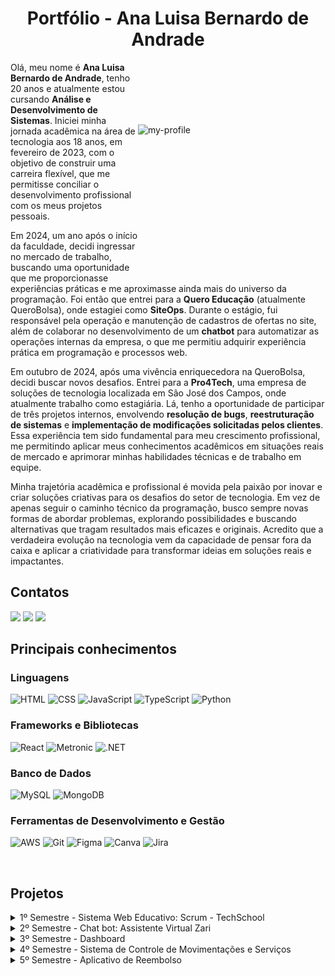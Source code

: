 <h1 align="center">Portfólio - Ana Luisa Bernardo de Andrade</h1>

<img align="right" src="https://github.com/user-attachments/assets/fdd254f9-5648-4936-8f5d-6077a683097d" alt="my-profile" width="300" height="250" style="margin-top: 100px;"/>

Olá, meu nome é **Ana Luisa Bernardo de Andrade**, tenho 20 anos e atualmente estou cursando **Análise e Desenvolvimento de Sistemas**. Iniciei minha jornada acadêmica na área de tecnologia aos 18 anos, em fevereiro de 2023, com o objetivo de construir uma carreira flexível, que me permitisse conciliar o desenvolvimento profissional com os meus projetos pessoais.

Em 2024, um ano após o início da faculdade, decidi ingressar no mercado de trabalho, buscando uma oportunidade que me proporcionasse experiências práticas e me aproximasse ainda mais do universo da programação. Foi então que entrei para a **Quero Educação** (atualmente QueroBolsa), onde estagiei como **SiteOps**. Durante o estágio, fui responsável pela operação e manutenção de cadastros de ofertas no site, além de colaborar no desenvolvimento de um **chatbot** para automatizar as operações internas da empresa, o que me permitiu adquirir experiência prática em programação e processos web.

Em outubro de 2024, após uma vivência enriquecedora na QueroBolsa, decidi buscar novos desafios. Entrei para a **Pro4Tech**, uma empresa de soluções de tecnologia localizada em São José dos Campos, onde atualmente trabalho como estagiária. Lá, tenho a oportunidade de participar de três projetos internos, envolvendo **resolução de bugs**, **reestruturação de sistemas** e **implementação de modificações solicitadas pelos clientes**. Essa experiência tem sido fundamental para meu crescimento profissional, me permitindo aplicar meus conhecimentos acadêmicos em situações reais de mercado e aprimorar minhas habilidades técnicas e de trabalho em equipe.

Minha trajetória acadêmica e profissional é movida pela paixão por inovar e criar soluções criativas para os desafios do setor de tecnologia. Em vez de apenas seguir o caminho técnico da programação, busco sempre novas formas de abordar problemas, explorando possibilidades e buscando alternativas que tragam resultados mais eficazes e originais. Acredito que a verdadeira evolução na tecnologia vem da capacidade de pensar fora da caixa e aplicar a criatividade para transformar ideias em soluções reais e impactantes.



## Contatos
<div>
    <a href="mailto:analuisaandrade@gmail.com"><img src="https://img.shields.io/badge/Gmail-D14836?style=for-the-badge&logo=gmail&logoColor=white" target="_blank"></a>
    <a href="https://br.linkedin.com/in/ana-luisa-andrade-4a695526b" target="_blank"><img src="https://img.shields.io/badge/-LinkedIn-%230077B5?style=for-the-badge&logo=linkedin&logoColor=white" target="_blank"></a> 
  <a href = "https://github.com/LuisaAndrade28" target="_blank"><img src="https://img.shields.io/badge/github-%23121011.svg?style=for-the-badge&logo=github&logoColor=white" target="_blank"></a>
</div>

## Principais conhecimentos

### **Linguagens**

![HTML](https://img.shields.io/badge/HTML5-E34F26?style=for-the-badge&logo=html5&logoColor=white)
![CSS](https://img.shields.io/badge/CSS3-1572B6?style=for-the-badge&logo=css3&logoColor=white)
![JavaScript](https://img.shields.io/badge/JavaScript-323330?style=for-the-badge&logo=javascript&logoColor=F7DF1E)
![TypeScript](https://img.shields.io/badge/TypeScript-007ACC?style=for-the-badge&logo=typescript&logoColor=white)
![Python](https://img.shields.io/badge/Python-FFD43B?style=for-the-badge&logo=python&logoColor=blue)

### **Frameworks e Bibliotecas**

![React](https://img.shields.io/badge/React-20232A?style=for-the-badge&logo=react&logoColor=61DAFB)
![Metronic](https://img.shields.io/badge/Metronic-00A9E0?style=for-the-badge&logo=metronic&logoColor=white)
![.NET](https://img.shields.io/badge/.NET-512BD4?style=for-the-badge&logo=.net&logoColor=white)

### **Banco de Dados**

![MySQL](https://img.shields.io/badge/MySQL-005C84?style=for-the-badge&logo=mysql&logoColor=white)
![MongoDB](https://img.shields.io/badge/MongoDB-47A248?style=for-the-badge&logo=mongodb&logoColor=white)

### **Ferramentas de Desenvolvimento e Gestão**

![AWS](https://img.shields.io/badge/AWS-232F3E?style=for-the-badge&logo=amazon-aws&logoColor=white)
![Git](https://img.shields.io/badge/Git-F05032?style=for-the-badge&logo=git&logoColor=white)
![Figma](https://img.shields.io/badge/Figma-F24E1E?style=for-the-badge&logo=figma&logoColor=white)
![Canva](https://img.shields.io/badge/Canva-%2300C4CC.svg?&style=for-the-badge&logo=Canva&logoColor=white)
![Jira](https://img.shields.io/badge/Jira-0052CC?style=for-the-badge&logo=jira&logoColor=white)

<br />





## Projetos


<details>
<summary>1º Semestre - Sistema Web Educativo: Scrum - TechSchool</summary>
</br>

### **Desafio do Projeto**

**Data:** *Fevereiro/2023 - Junho/2023*  
**Professor Responsável:** *Antônio Egydio São Tiago Graça* (FATEC São José dos Campos - SP)
[Para visualizar o projeto, clique aqui.](https://github.com/juliagonzalezmoreira/Projeto-de-API-1-Semestre/tree/main)

Durante o 1º semestre do curso, o projeto teve como objetivo o desenvolvimento de uma plataforma web educativa, projetada para ensinar os conceitos fundamentais da metodologia ágil Scrum. Proposto pelo professor Antônio Egydio, que atuou como cliente final, o desafio visava atender empresas interessadas em adotar o Scrum, oferecendo uma plataforma para ensinar desde os iniciantes até reforçar o conhecimento de profissionais mais experientes.

### **Problema**
A empresa de Egydio São Tiago Graça tem enfrentado dificuldades na implementação da metodologia Scrum com seus colaboradores. Embora muitos conheçam o básico, há uma série de dúvidas persistentes sobre os conceitos fundamentais, enquanto outros sequer têm conhecimento da metodologia. A falta de tempo tem sido um obstáculo, pois muitos funcionários não conseguem dedicar-se à leitura de livros ou ao estudo da metodologia. Além disso, alguns consideram a leitura pouco proveitosa e não demonstram interesse em aprofundar seus conhecimentos sobre o tema.
### **Solução Criada**

A plataforma criada tem como objetivo facilitar o aprendizado do Scrum, oferecendo um curso interativo e completo. Com uma interface intuitiva, os usuários podiam escolher seu próprio caminho de aprendizado ou seguir uma trilha sugerida, dependendo do seu nível de conhecimento. A solução incluiu funcionalidades como testes de avaliação e interação dinâmica, permitindo que os usuários acompanhassem seu progresso enquanto exploravam os conceitos da metodologia ágil.


### **Tecnologias Utilizadas:**

#### **Frontend:**
Criação de interfaces ricas e responsivas, com foco na experiência do usuário.

- <img align="center" alt="HTML" height="30" width="30" src="https://raw.githubusercontent.com/devicons/devicon/master/icons/html5/html5-original.svg"> **HTML5**  
  Estrutura fundamental da plataforma, garantindo a acessibilidade e organização do conteúdo.

- <img align="center" alt="CSS" height="30" width="30" src="https://raw.githubusercontent.com/devicons/devicon/master/icons/css3/css3-original.svg"> **CSS3**  
  Responsável pelo design responsivo e pela estilização das páginas, garantindo que a plataforma se adaptasse a diferentes dispositivos de maneira fluida.

- <img align="center" alt="Bootstrap" height="30" width="30" src="https://cdn.jsdelivr.net/gh/devicons/devicon@latest/icons/bootstrap/bootstrap-original.svg"> **Bootstrap**  
  Framework poderoso para agilizar o processo de criação de layouts modernos e eficientes. Ajudou a implementar componentes como botões, formulários e barras de navegação.

- <img align="center" alt="JavaScript" height="30" width="30" src="https://raw.githubusercontent.com/devicons/devicon/master/icons/javascript/javascript-plain.svg"> **JavaScript**  
  Dava vida à plataforma com funcionalidades interativas. A implementação do modo escuro e a dinâmica de avaliações foram possíveis graças ao uso do JavaScript.

#### **Backend & Controle de Versão:**

- <img align="center" alt="Flask" height="30" width="30" src="https://cdn.jsdelivr.net/gh/devicons/devicon@latest/icons/flask/flask-original.svg"> **Flask**  
  Um microframework ágil para Python, usado para criar a comunicação entre o front-end e o back-end, gerenciando as interações do usuário, como os testes de avaliação.

- <img align="center" alt="Git" height="30" width="30" src="https://cdn.jsdelivr.net/gh/devicons/devicon@latest/icons/git/git-original.svg"> & <img align="center" alt="GitHub" height="30" width="30" src="https://cdn.jsdelivr.net/gh/devicons/devicon@latest/icons/github/github-original.svg"> **Git e GitHub**  
  O controle de versão foi feito integralmente com o Git, e o GitHub foi a plataforma de hospedagem para gerenciar e compartilhar o código. O uso de branches, commits e pull requests garantiu uma colaboração eficiente e sem conflitos entre a equipe de desenvolvimento.

#### **Design & Protótipos:**
A criação visual foi essencial para tornar a experiência de aprendizado mais agradável e intuitiva.

- <img align="center" alt="Figma" height="30" width="30" src="https://cdn.jsdelivr.net/gh/devicons/devicon@latest/icons/figma/figma-original.svg"> **Figma**  
  Utilizado para a criação do protótipo da plataforma, o Figma foi essencial para validar os conceitos visuais e garantir que a interface fosse intuitiva e atendesse às expectativas do cliente.

### **Minhas Contribuições**

Como parte da equipe de frontend, minha atuação se concentrou principalmente no design e na implementação da **tela inicial (home)**. O desafio era criar uma interface limpa e eficiente, que ajudasse o usuário a navegar pelo conteúdo do curso de forma intuitiva.

- Desenvolvi a estrutura dos **cards interativos**, que apresentam os módulos de conteúdo, e implementei as **funções de navegação** que permitiam ao usuário avançar pelo conteúdo de maneira livre ou seguir a trilha predefinida.
- Participei também da **revisão de conteúdo**, criando e ajustando a redação de textos informativos sobre o Scrum, garantindo clareza e precisão para o público-alvo.
- Para garantir a **acessibilidade e usabilidade**, utilizei **CSS** e **JavaScript** para ajustar o design da plataforma, incluindo a implementação do modo escuro, uma funcionalidade que trouxe uma experiência personalizada para os usuários.

### **Hard Skills**

1. **Desenvolvimento Front-end:**
   - Criação de páginas com **HTML5**, garantindo uma estrutura semântica e acessível.
   - Implementação de **CSS3** para o design de layouts responsivos, adaptáveis a diferentes dispositivos e tamanhos de tela.
   - Utilização de **JavaScript** para criar funcionalidades interativas, como a alternância entre temas claro e escuro e a construção de um sistema dinâmico de avaliações.

2. **Desenvolvimento Back-end:**
   - Utilização de **Flask**, um framework ágil, para criar rotas e integrar o front-end e back-end de maneira eficiente.

3. **Controle de Versão e Colaboração:**
   - **Git** e **GitHub** foram fundamentais para o controle de versão e gestão do código-fonte do projeto. Realizei commits, criei branches e participei de pull requests para colaborar de forma eficaz com a equipe.


### **Soft Skills**

1. **Trabalho em Equipe:** A colaboração contínua com os membros da equipe foi essencial para integrar as diversas partes do projeto e resolver problemas técnicos, principalmente no trabalho conjunto entre front-end e back-end.

2. **Comunicação Eficaz:** Mantive uma comunicação clara com a equipe e com o professor, garantindo que as expectativas estivessem alinhadas e que os prazos e entregas fossem cumpridos.

3. **Gestão de Tempo:** Organizei minhas atividades de forma estratégica para garantir que o desenvolvimento de cada funcionalidade fosse concluído dentro do prazo, sem comprometer a qualidade do projeto.


### **Vídeo do Projeto**


https://github.com/user-attachments/assets/6f172dbf-3ba6-46db-80cb-cb001684c55a

</details>


<details>
<summary>2º Semestre - Chat bot: Assistente Virtual Zari </summary>
</br>

### **Desafio do Projeto**

**Data:** *Agosto/2023 - Novembro/2023*  
**Professor Responsável:** *Giuliano Araujo Bertoti* (FATEC São José dos Campos - SP)
[Para visualizar o projeto, clique aqui.](https://github.com/Equipe-Meta-Code/Zari-documentation)

Durante o 2º semestre do curso, o projeto teve como objetivo o desenvolvimento de uma assistente virtual de leitura de documentos, projetada para otimizar a busca por informações em textos extensos. Proposto pelo professor Giuliano Araujo Bertoti, que atuou como cliente interno, o desafio consistia em criar uma solução capaz de auxiliar usuários na leitura e compreensão de grandes volumes de documentos, respondendo perguntas específicas de forma rápida e eficiente.

### **Problema**
Muitos usuários enfrentavam dificuldades ao precisar consultar documentos extensos para encontrar informações pontuais. O processo de leitura e busca manual tornava-se demorado, levando muitos a desistirem da tarefa ou gastarem um tempo excessivo para localizar as informações desejadas. Essa ineficiência impactava diretamente a produtividade e dificultava o desenvolvimento de atividades que dependiam dessas informações.

### **Solução Criada**

A solução proposta foi o desenvolvimento da assistente virtual de leitura de documentos, chamada Zari. A Zari é capaz de receber documentos enviados pelos usuários, analisar seu conteúdo e responder perguntas relacionadas de forma precisa e rápida. Com isso, a ferramenta reduz significativamente o tempo gasto na leitura e procura por dados, oferecendo uma experiência mais eficiente e produtiva para quem precisa lidar com grandes volumes de informação.



### **Tecnologias Utilizadas:**

#### **Frontend:**
Criação de interfaces ricas e responsivas, com foco na experiência do usuário.

- <img align="center" alt="Java" height="30" width="30" src="https://cdn.jsdelivr.net/gh/devicons/devicon@latest/icons/java/java-original.svg"> **Java**  
  A interface do chatbot foi desenvolvida inteiramente em Java, proporcionando uma aplicação robusta e com bom desempenho. A escolha da linguagem permitiu a construção de uma interface gráfica interativa, facilitando a comunicação com o usuário e a exibição das respostas.

#### **Backend & Controle de Versão:**

- <img align="center" alt="Java" height="30" width="30" src="https://cdn.jsdelivr.net/gh/devicons/devicon@latest/icons/java/java-original.svg"> **Java**  
  Utilizado também no backend para processar documentos extensos e gerar respostas precisas com base nas perguntas dos usuários. A aplicação foi estruturada para garantir performance e modularidade.

- <img align="center" alt="Eclipse" height="30" width="30" src="https://cdn.jsdelivr.net/gh/devicons/devicon@latest/icons/eclipse/eclipse-original.svg"> **Eclipse**  
  Ambiente de desenvolvimento utilizado para programar e testar a aplicação, com suporte completo ao ecossistema Java e ferramentas de depuração eficientes.

- **Gradle**  
  Ferramenta de automação usada para gerenciar as dependências e compilar o projeto de forma rápida e organizada.

- **MySQL**  
  Banco de dados responsável por armazenar os documentos processados e as interações realizadas com o chatbot, garantindo persistência e integridade dos dados.

- <img align="center" alt="Git" height="30" width="30" src="https://cdn.jsdelivr.net/gh/devicons/devicon@latest/icons/git/git-original.svg"> & <img align="center" alt="GitHub" height="30" width="30" src="https://cdn.jsdelivr.net/gh/devicons/devicon@latest/icons/github/github-original.svg"> **Git e GitHub**  
  O controle de versão foi feito com o Git, enquanto o GitHub foi utilizado para hospedagem e colaboração. O uso de branches e pull requests garantiu uma organização eficaz do código.

#### **Design & Protótipos:**
A criação visual foi essencial para tornar a experiência de interação com o chatbot clara e intuitiva.

- <img align="center" alt="Figma" height="30" width="30" src="https://cdn.jsdelivr.net/gh/devicons/devicon@latest/icons/figma/figma-original.svg"> **Figma**  
  Utilizado para a criação dos protótipos da interface, possibilitando validar antecipadamente a usabilidade e a organização visual

### **Minhas Contribuições**

Minha atuação no projeto se concentrou em garantir a clareza e funcionalidade do chatbot, desde a documentação inicial até a otimização das respostas geradas pela aplicação.

- Colaborei na elaboração da **documentação do Mínimo Produto Viável (MPV)**, descrevendo as funcionalidades essenciais do sistema, os fluxos de interação e os critérios para validação das entregas.
- Fui responsável pela **implementação da interface gráfica** utilizando **Java**, projetando um layout claro e organizado que facilitasse a inserção dos documentos e a exibição das respostas geradas pelo chatbot.
- Atuei na **otimização das respostas do chatbot**, ajustando a forma como o conteúdo era processado para garantir maior clareza, precisão e relevância nas respostas fornecidas aos usuários.
- Trabalhei na **implementação da leitura de diferentes tipos de arquivos**, incluindo **PDF e documentos do Word**, ampliando a versatilidade da aplicação e sua capacidade de compreender e responder a conteúdos provenientes de múltiplos formatos.

### **Hard Skills**

- Java  
  **Nível de proficiência:** uso com autonomia

- Eclipse  
  **Nível de proficiência:** Uso com autonomia

- Gradle  
  **Nível de proficiência:** Uso com ajuda

- MySQL  
  **Nível de proficiência:** Uso com autonomia

- Git  
  **Nível de proficiência:** Uso com autonomia

- GitHub  
  **Nível de proficiência:** Uso com autonomia

- Figma  
  **Nível de proficiência:** Consigo ensinar
### **Soft Skills**

1. **Flexibilidade e Resiliência:** Enfrentei desafios ao lidar com Java em uma tarefa de múltiplas leituras de arquivos distintos. Apesar do atraso na entrega, comuniquei o PO prontamente e mantive o comprometimento com o projeto. Utilizei meu tempo ocioso para me aprofundar nas pesquisas e encontrar uma solução eficaz por meio de bibliotecas especializadas, demonstrando capacidade de adaptação e superação diante de dificuldades técnicas.

2. **Proatividade:** Percebi que as respostas fornecidas pela inteligência artificial estavam aquém das expectativas do projeto. Propus, assumi e executei uma atividade focada na melhoria desse aspecto, com o objetivo de elevar a qualidade da experiência do usuário ao interagir com a aplicação.

</details>

<details>
<summary>3º Semestre - Dashboard</summary>
</br>

### **Desafio do Projeto**

**Data:** *Agosto/2023 - Novembro/2023*  
**Clente Externo:** *Pro4Tech*
[Para visualizar o projeto, clique aqui.](https://github.com/Equipe-Meta-Code/Dashboard-Pro4Tech)

Durante o 3º semestre do curso, o projeto teve como objetivo o desenvolvimento de um dashboard interativo para análise de dados de vendas e clientes. Proposto pela empresa Pro4Tech, que atuou como cliente externo, o desafio consistia em criar uma ferramenta capaz de transformar grandes volumes de dados estruturados em informações visuais claras e acessíveis. A Pro4Tech é uma empresa especializada em transformação digital, comprometida em capacitar negócios para o sucesso na era digital, unindo tecnologias emergentes como inteligência artificial, análise de dados, IoT e computação em nuvem a estratégias personalizadas.

### **Problema**
Apesar de a Pro4Tech possuir dados bem organizados em planilhas do Excel, o volume massivo de informações dificultava a análise eficaz de vendas, movimentações comerciais e progressos da empresa. A leitura manual das planilhas exigia tempo e atenção, tornando o processo de tomada de decisões mais lento e menos prático, especialmente em cenários onde uma visualização rápida e clara dos dados era essencial.

### **Solução Criada**

A solução desenvolvida foi um dashboard com interface intuitiva, moderna e de fácil utilização. A ferramenta permite o envio de planilhas, realiza a leitura automática dos dados e os apresenta por meio de gráficos interativos, tabelas e listagens filtráveis. Os filtros personalizados possibilitam ao usuário refinar sua análise com base em critérios específicos, facilitando o acompanhamento das vendas, o monitoramento das movimentações comerciais e a geração de insights importantes para a tomada de decisões estratégicas



### **Tecnologias Utilizadas:**

#### **Frontend:**
Criação de interfaces ricas e responsivas, com foco na experiência do usuário.

- <img align="center" alt="React" height="30" width="30" src="https://cdn.jsdelivr.net/gh/devicons/devicon@latest/icons/react/react-original.svg"> **React**  
  Utilizado para desenvolver uma interface dinâmica e reativa, oferecendo uma navegação fluida e uma experiência de usuário moderna. Sua integração com outras bibliotecas e frameworks permitiu a construção de componentes reutilizáveis e eficientes.

- <img align="center" alt="TypeScript" height="30" width="30" src="https://cdn.jsdelivr.net/gh/devicons/devicon@latest/icons/typescript/typescript-original.svg"> **TypeScript**  
  Usado para adicionar tipagem estática ao JavaScript, aumentando a segurança do código e facilitando a manutenção e escalabilidade da aplicação.

- <img align="center" alt="JavaScript" height="30" width="30" src="https://cdn.jsdelivr.net/gh/devicons/devicon@latest/icons/javascript/javascript-original.svg"> **JavaScript**  
  Linguagem base do frontend, utilizada para manipulação da DOM, requisições assíncronas e funcionalidades interativas da interface.

#### **Backend & Controle de Versão:**

- <img align="center" alt="Node.js" height="30" width="30" src="https://cdn.jsdelivr.net/gh/devicons/devicon@latest/icons/nodejs/nodejs-original.svg"> **Node.js**  
  Responsável pela lógica do lado do servidor, processamento de dados e integração com banco de dados. Sua arquitetura não bloqueante contribui para uma performance otimizada.

- **MySQL**  
  Banco de dados utilizado para armazenar informações essenciais da aplicação, como dados de usuários, conteúdos processados e registros de interações, garantindo persistência e integridade.

- <img align="center" alt="Git" height="30" width="30" src="https://cdn.jsdelivr.net/gh/devicons/devicon@latest/icons/git/git-original.svg"> & <img align="center" alt="GitHub" height="30" width="30" src="https://cdn.jsdelivr.net/gh/devicons/devicon@latest/icons/github/github-original.svg"> **Git e GitHub**  
  O controle de versão foi realizado com o Git, enquanto o GitHub foi utilizado como repositório remoto para hospedagem e colaboração eficiente entre os desenvolvedores.

#### **Design & Gestão:**
A parte visual e o gerenciamento foram fundamentais para garantir uma boa usabilidade e organização do projeto.

- <img align="center" alt="Figma" height="30" width="30" src="https://cdn.jsdelivr.net/gh/devicons/devicon@latest/icons/figma/figma-original.svg"> **Figma**  
  Ferramenta usada para criação dos protótipos visuais, permitindo testes de usabilidade e validação da interface antes da implementação.

- <img align="center" alt="Trello" height="30" width="30" src="https://cdn.jsdelivr.net/gh/devicons/devicon@latest/icons/trello/trello-plain.svg"> **Trello**  
  Utilizado para o gerenciamento de tarefas, organização das sprints e acompanhamento do progresso do projeto de forma visual e colaborativa.

- <img align="center" alt="Microsoft" height="30" width="30" src="https://cdn.jsdelivr.net/gh/devicons/devicon@latest/icons/windows8/windows8-original.svg"> **Microsoft**  
  Ferramentas como o Microsoft Teams e o pacote Office foram usadas para comunicação, documentação e suporte à colaboração remota entre os integrantes do time.

- <img align="center" alt="Slack" height="30" width="30" src="https://cdn.jsdelivr.net/gh/devicons/devicon@latest/icons/slack/slack-original.svg"> **Slack**  
  Plataforma de comunicação utilizada pela equipe para troca rápida de informações, integração com o Trello e acompanhamento em tempo real das atualizações.

### **Minhas Contribuições**

Minha atuação no projeto teve foco na organização, entrega de valor contínua e desenvolvimento de funcionalidades essenciais, alinhadas diretamente com as necessidades do cliente.

- Atuei como **Product Owner**, sendo o principal ponto de contato entre o time de desenvolvimento e o cliente, garantindo que as entregas estivessem alinhadas com os objetivos do negócio.
- Fui responsável pela **documentação completa do projeto**, detalhando os requisitos, funcionalidades, fluxos e critérios de aceite, além de registrar as decisões tomadas ao longo do desenvolvimento.
- Estruturei e gerenciei as **sprints e o backlog do produto**, priorizando as tarefas com base nas demandas do cliente e nas metas do time, utilizando práticas ágeis para manter a organização e eficiência do time.
- Contribuí na **prototipação da interface do sistema**, garantindo uma experiência intuitiva e funcional para os usuários finais.
- Desenvolvi a funcionalidade de **cálculo de bonificação para o colaborador**, com base em um banco de porcentagens configuráveis, automatizando o processo e reduzindo erros manuais.
- Corrigi falhas relacionadas à **inserção de dados no banco de dados**, assegurando a integridade e consistência das informações armazenadas.
- Implementei o **cálculo automático de ganhos** com base nas porcentagens configuradas, otimizando a performance do sistema e facilitando a análise de resultados.
- Desenvolvi a **tipagem automática de vendas**, categorizando os dados de forma dinâmica para facilitar o tratamento e a análise posterior.
- Organizei e mantive a **estrutura do repositório no GitHub**, garantindo versionamento claro, controle de branches e boa comunicação entre os membros da equipe.
  
### **Hard Skills**

- React  
  **Nível de proficiência:** Uso com autonomia

- TypeScript  
  **Nível de proficiência:** Uso com autonomia

- JavaScript  
  **Nível de proficiência:** Uso com autonomia

- Node.js  
  **Nível de proficiência:** Uso com autonomia

- MySQL  
  **Nível de proficiência:** Uso com autonomia

- Git  
  **Nível de proficiência:** Uso com autonomia

- GitHub  
  **Nível de proficiência:** Uso com autonomia

- Figma  
  **Nível de proficiência:** Consigo ensinar

- Trello  
  **Nível de proficiência:** Uso com autonomia

- Microsoft Teams / Office  
  **Nível de proficiência:** Uso com autonomia

- Slack  
  **Nível de proficiência:** Uso com autonomia

### **Soft Skills**

1. **Comunicação:** Atuei de forma ativa durante a reunião de sprint planning da primeira sprint, ouvindo atentamente as dúvidas e ideias dos colegas, além de considerar cuidadosamente as necessidades e requisitos do cliente, afim de elaborar um documento com as dúvidas mais importantes entre o time de desenvolvimento e saná-las diretamente com o cliente durante a semana. Mantive esse comprometimento comunicativo ao longo de todo o projeto — nas reuniões de retrospectiva, utilizei o espaço para promover alinhamento.

2. **Criatividade:** Propus uma abordagem diferenciada na organização do backlog e no planejamento das entregas: priorizamos a conclusão das funcionalidades básicas do backend já nas primeiras sprints. Essa decisão estratégica visou antecipar os principais desafios técnicos, abrindo espaço, posteriormente, para ajustes e melhorias com mais tranquilidade.

3. **Assertividade:** Durante a sprint planning da primeira sprint, expus de maneira clara e objetiva a proposta de estruturação do backlog, reforçando as demandas essenciais do cliente. Essa iniciativa contribuiu diretamente para uma organização mais eficiente do fluxo de trabalho, facilitando o desenvolvimento nas fases seguintes e reduzindo a pressão sobre o time nas últimas entregas.

</details>


<details> <summary>4º Semestre - Sistema de Controle de Movimentações e Serviços</summary> </br>
    
### Desafio do Projeto

**Data:** *Agosto/2023 - Novembro/2023*  
**Clente Externo:** *JJM LOG* 

No 4º semestre do curso, o projeto teve como objetivo o desenvolvimento de um sistema de controle e comunicação para a JJM LOG, uma empresa especializada em Armazéns Gerais, Transporte e Logística Integrada, com mais de 25 anos de experiência no mercado. O desafio consistia em criar uma solução que permitisse aos entregadores registrarem dados de suas entregas, incluindo informações sobre os pacotes, quilometragem percorrida e consumo de combustível, além de fornecer um dashboard com gráficos administrativos filtráveis por data. Também deveria ser possível realizar o cadastro de clientes e solicitações de serviço, bem como criar uma área exclusiva para colaboradores, onde seria possível fazer o upload de atestados e outros documentos a serem visualizados pela equipe de RH.
    
### Problema
A JJM LOG enfrentava dificuldades em gerenciar suas movimentações e serviços de forma eficiente. A comunicação entre os entregadores e a administração não era integrada, o que gerava falhas no controle de entregas, consumo de recursos e informações gerenciais. A empresa necessitava de um sistema que otimizasse esses processos, aumentasse a transparência e garantisse uma comunicação mais eficaz entre os envolvidos nas operações logísticas.

### Solução Criada
A solução desenvolvida foi um sistema completo de controle e comunicação integrado. A plataforma permite que os entregadores registrem as entregas realizadas, com informações detalhadas sobre os pacotes e dados logísticos, como quilometragem e consumo de gasolina. Além disso, foi criado um dashboard administrativo que apresenta gráficos e relatórios filtráveis por data, facilitando a análise das operações logísticas e o controle dos recursos utilizados. A ferramenta também possibilita o cadastro de novos clientes e solicitações de serviços, além de oferecer uma área para colaboradores, onde eles podem fazer o upload de documentos como atestados médicos, para visualização pela equipe de RH.
Para visualizar o projeto, clique aqui.

### **Tecnologias Utilizadas:**

#### **Frontend:**
Criação de interfaces ricas e responsivas, com foco na experiência do usuário.

- <img align="center" alt="React" height="30" width="30" src="https://cdn.jsdelivr.net/gh/devicons/devicon@latest/icons/react/react-original.svg"> **React**  
  Utilizado para o desenvolvimento da interface do usuário, proporcionando uma experiência moderna, rápida e modular através da criação de componentes reutilizáveis.

- <img align="center" alt="TypeScript" height="30" width="30" src="https://cdn.jsdelivr.net/gh/devicons/devicon@latest/icons/typescript/typescript-original.svg"> **TypeScript**  
  Adiciona tipagem estática ao JavaScript, oferecendo maior segurança e produtividade no desenvolvimento frontend.

- <img align="center" alt="JavaScript" height="30" width="30" src="https://cdn.jsdelivr.net/gh/devicons/devicon@latest/icons/javascript/javascript-original.svg"> **JavaScript**  
  Linguagem fundamental para a construção da lógica de interação na interface, garantindo dinamismo e interatividade.

#### **Backend & Banco de Dados:**

- <img align="center" alt="Node.js" height="30" width="30" src="https://cdn.jsdelivr.net/gh/devicons/devicon@latest/icons/nodejs/nodejs-original.svg"> **Node.js**  
  Empregado para o desenvolvimento do backend da aplicação, permitindo escalabilidade, velocidade e facilidade de integração com APIs e bancos de dados.

- **MySQL**  
  Banco de dados relacional utilizado para armazenar e gerenciar de forma segura as informações processadas pela aplicação.

- <img align="center" alt="Git" height="30" width="30" src="https://cdn.jsdelivr.net/gh/devicons/devicon@latest/icons/git/git-original.svg"> & <img align="center" alt="GitHub" height="30" width="30" src="https://cdn.jsdelivr.net/gh/devicons/devicon@latest/icons/github/github-original.svg"> **Git e GitHub**  
  Git foi utilizado para controle de versão do código, enquanto o GitHub serviu como plataforma de hospedagem e colaboração, possibilitando organização por branches, revisão por pull requests e rastreamento de alterações.

#### **Design & Gestão:**
Ferramentas essenciais para o planejamento visual da aplicação e organização do fluxo de trabalho da equipe.

- <img align="center" alt="Figma" height="30" width="30" src="https://cdn.jsdelivr.net/gh/devicons/devicon@latest/icons/figma/figma-original.svg"> **Figma**  
  Utilizado para a criação dos protótipos da interface, facilitando a validação visual e a experiência do usuário antes da implementação.

- <img align="center" alt="Trello" height="30" width="30" src="https://cdn.jsdelivr.net/gh/devicons/devicon@latest/icons/trello/trello-plain.svg"> **Trello**  
  Ferramenta usada para organizar as tarefas e acompanhar o progresso do projeto, promovendo uma gestão eficiente e colaborativa.

- <img align="center" alt="Microsoft" height="30" width="30" src="https://cdn.jsdelivr.net/gh/devicons/devicon@latest/icons/windows8/windows8-original.svg"> **Microsoft**  
  Utilizado para suporte à colaboração e produtividade, incluindo ferramentas como Microsoft Teams e Office para comunicação e documentação do projeto.

  ### **Minhas Contribuições**

No projeto, atuei como desenvolvedora na equipe de desenvolvimento, com foco no frontend. Minhas entregas estiveram diretamente ligadas à criação de interfaces funcionais, além de contribuir com o planejamento visual do sistema.

- Fui responsável pela implementação das telas de **cadastro e login**, desenvolvendo componentes reutilizáveis e responsivos. Integrei essas interfaces com as APIs de autenticação, garantindo **fluxos seguros e eficientes de entrada no sistema**.
- Atuei no desenvolvimento da **página de fluxo de entregas**, estruturando as etapas do processo de forma visualmente clara, com uso de elementos interativos que facilitam o acompanhamento por parte do usuário.
- Contribuí ativamente na **prototipação da interface do sistema**, trabalhando em conjunto com o time de design para validar a usabilidade e consistência visual antes da implementação.
- Colaborei com a equipe na **identificação de melhorias visuais e de experiência do usuário**, propondo ajustes nos fluxos e componentes para otimizar a navegação e reduzir atritos durante o uso da aplicação.

### **Hard Skills**

- React  
  **Nível de proficiência:** Uso com autonomia

- TypeScript  
  **Nível de proficiência:** Uso com autonomia

- JavaScript  
  **Nível de proficiência:** Uso com autonomia

- Node.js  
  **Nível de proficiência:** Uso com autonomia

- MySQL  
  **Nível de proficiência:** Uso com autonomia

- Git  
  **Nível de proficiência:** Uso com autonomia

- GitHub  
  **Nível de proficiência:** Uso com autonomia

- Figma  
  **Nível de proficiência:** Consigo ensinar

- Trello  
  **Nível de proficiência:** Uso com autonomia

- Microsoft Teams / Office  
  **Nível de proficiência:** Uso com autonomia

### **Soft Skills**

1. **Resiliência:** Após a apresentação da proposta do projeto, a comunicação com o cliente tornou-se escassa e dificultosa, o que complicou o esclarecimento de dúvidas essenciais para o desenvolvimento da atividade de fluxograma de entregas. Para superar esse desafio, realizei pesquisas extensivas em diversos sites e em empresas do setor de logística, buscando referências e práticas consolidadas em fluxos de entrega de aplicativos conhecidos. Essa iniciativa me permitiu desenvolver um fluxograma alinhado às necessidades do usuário, mesmo com a limitação na comunicação direta.

2. **Trabalho em Equipe:** Colaborei diretamente com um colega no desenvolvimento da tela de fluxo de entregas, unindo esforços para criar soluções criativas e intuitivas. Dessa cooperação, surgiu a ideia de incluir uma área lateral no fluxograma que apresenta dados importantes sobre a entrega, como peso, volume e distância até o destino final, enriquecendo a experiência do usuário e facilitando a compreensão do processo.


</details>

<details>  <summary>5º Semestre - Aplicativo de Reembolso</summary>  </br> 

### Desafio do Projeto

**Data:** *Agosto/2023 - Novembro/2023*  
**Clente Externo:** *GWS Software* 

Durante o 5º semestre do curso, o projeto teve como objetivo o desenvolvimento de um aplicativo de cadastro de despesas para solicitação de reembolso. Proposto pela GSW Software, empresa especializada em desenvolvimento e implantação de soluções inteligentes em Tecnologia da Informação, o desafio surgiu da necessidade de melhorar a gestão de custos operacionais em projetos empresariais. A GSW atua nas áreas de gestão empresarial, gestão tributária, operações em comércio exterior e CRM, oferecendo soluções tecnológicas integradas para seus clientes.

### Problema
A GSW identificou a dificuldade enfrentada por empresas que possuem múltiplos projetos simultâneos, os quais podem demandar viagens e outros custos por parte dos colaboradores. Sem uma ferramenta centralizada para gerenciar esses gastos, anexar comprovantes e solicitar reembolsos, o processo se torna desorganizado, ineficiente e propenso a falhas. Além disso, era necessário que os supervisores tivessem acesso a um ambiente onde pudessem acompanhar as solicitações e controlar os orçamentos disponíveis para cada projeto.

### Solução Criada
A solução desenvolvida foi um aplicativo intuitivo e de fácil utilização, permitindo aos colaboradores registrar suas despesas e anexar os comprovantes de forma prática. A aplicação oferece uma visualização clara dos orçamentos disponíveis para cada projeto, incluindo seus respectivos limites, e possibilita que os supervisores acompanhem os gastos em tempo real. A ferramenta visa otimizar o processo de solicitação e aprovação de reembolsos, tornando-o mais ágil, transparente e confiável para todos os envolvidos.
Para visualizar o projeto, clique aqui.

### **Tecnologias Utilizadas:**

#### **Frontend & Mobile:**
Desenvolvimento de interfaces modernas, adaptáveis e com foco na experiência do usuário em múltiplas plataformas.

- <img align="center" alt="React" height="30" width="30" src="https://cdn.jsdelivr.net/gh/devicons/devicon@latest/icons/react/react-original.svg"> **React**  
  Utilizado na criação de interfaces web dinâmicas e reutilizáveis, oferecendo uma experiência de usuário fluida e interativa.

- <img align="center" alt="React Native" height="30" width="30" src="https://cdn.jsdelivr.net/gh/devicons/devicon@latest/icons/react/react-original.svg"> **React Native**  
  Empregado no desenvolvimento de aplicativos móveis nativos com código compartilhado entre Android e iOS, otimizando o tempo de produção.

- <img align="center" alt="Expo" height="30" width="30" src="https://cdn.jsdelivr.net/gh/devicons/devicon@latest/icons/expo/expo-original.svg"> **Expo**  
  Plataforma usada para acelerar o desenvolvimento e testes de aplicativos em React Native, simplificando o processo de build e deploy.

- <img align="center" alt="Android" height="30" width="30" src="https://cdn.jsdelivr.net/gh/devicons/devicon@latest/icons/android/android-original.svg"> **Android**  
  Plataforma de destino para os aplicativos desenvolvidos, garantindo compatibilidade com a maioria dos dispositivos móveis no mercado.

- <img align="center" alt="Android Studio" height="30" width="30" src="https://cdn.jsdelivr.net/gh/devicons/devicon@latest/icons/androidstudio/androidstudio-original.svg"> **Android Studio**  
  Ambiente de desenvolvimento integrado (IDE) usado para testes, builds e depuração dos aplicativos Android criados com React Native.

- <img align="center" alt="TypeScript" height="30" width="30" src="https://cdn.jsdelivr.net/gh/devicons/devicon@latest/icons/typescript/typescript-original.svg"> **TypeScript**  
  Linguagem utilizada para garantir maior robustez no código, com tipagem estática e suporte avançado para refatoração.

- <img align="center" alt="JavaScript" height="30" width="30" src="https://cdn.jsdelivr.net/gh/devicons/devicon@latest/icons/javascript/javascript-original.svg"> **JavaScript**  
  Base para o desenvolvimento das aplicações, garantindo flexibilidade e compatibilidade com os principais frameworks.

#### **Backend & Banco de Dados:**

- <img align="center" alt="Node.js" height="30" width="30" src="https://cdn.jsdelivr.net/gh/devicons/devicon@latest/icons/nodejs/nodejs-original.svg"> **Node.js**  
  Utilizado no backend para construção de APIs rápidas e escaláveis, com suporte a múltiplas conexões e integrações.

- <img align="center" alt="MongoDB" height="30" width="30" src="https://cdn.jsdelivr.net/gh/devicons/devicon@latest/icons/mongodb/mongodb-original.svg"> **MongoDB**  
  Banco de dados NoSQL utilizado para armazenamento flexível e escalável de dados não estruturados.

- <img align="center" alt="MySQL" height="30" width="30" src="https://cdn.jsdelivr.net/gh/devicons/devicon@latest/icons/mysql/mysql-original.svg"> **MySQL**  
  Banco de dados relacional utilizado para persistência estruturada das informações da aplicação, com foco em integridade e desempenho.

#### **Design, Gestão & Colaboração:**

- <img align="center" alt="Figma" height="30" width="30" src="https://cdn.jsdelivr.net/gh/devicons/devicon@latest/icons/figma/figma-original.svg"> **Figma**  
  Ferramenta usada para prototipação e criação da interface, permitindo validar conceitos visuais e melhorar a usabilidade.

- <img align="center" alt="Jira" height="30" width="30" src="https://cdn.jsdelivr.net/gh/devicons/devicon@latest/icons/jira/jira-original.svg"> **JIRA**  
  Utilizado para planejamento ágil, acompanhamento de tarefas, sprints e colaboração entre equipes de desenvolvimento.

- <img align="center" alt="Fork" height="30" width="30" src="https://cdn.jsdelivr.net/gh/devicons/devicon@latest/icons/git/git-original.svg"> **FORK (Git)**  
  Ferramenta baseada em Git usada para gerenciamento de repositórios, revisão de código e controle de versão colaborativo.

  ### **Minhas Contribuições**

Atuei como desenvolvedora na equipe de desenvolvimento, com foco tanto na prototipação quanto na implementação do frontend. Minhas entregas abrangeram desde a experiência visual até funcionalidades essenciais de acesso e gerenciamento.

- Fui responsável por **toda a prototipação do aplicativo**, prezando por uma **navegação fluida e intuitiva**, sempre alinhada às necessidades do cliente e aos padrões de usabilidade.
- Desenvolvi o **frontend das telas de login e cadastro do aplicativo**, garantindo acessibilidade, responsividade e integração com os serviços de autenticação.
- Modelei e prototipei o **sistema web de gerenciamento e aprovação de custos**, oferecendo uma estrutura clara e funcional para os administradores da plataforma.
- Implementei o **frontend da tela de cadastro de projetos**, componetizando os elementos da interface para facilitar a reutilização e manutenção do código.
- Realizei a **padronização de cores e estilos** em todo o aplicativo, assegurando uma identidade visual consistente.
- **Componetizei o app** para tornar o desenvolvimento mais escalável e organizado, facilitando futuras manutenções e expansões.
- Corrigi um bug recorrente relacionado às datas, realizando a **padronização do formato de data para o português**, o que evitou falhas na exibição de informações.
- Criei a **tela de manual do usuário**, auxiliando os novos usuários na adaptação e no uso correto das funcionalidades da aplicação.
- Desenvolvi as **telas de introdução e onboarding do app**, oferecendo uma experiência inicial guiada e clara sobre os principais recursos.
- Implementei todo o fluxo de **recuperação de senha**, incluindo:
  - Tela de envio de e-mail de recuperação
  - Tela de confirmação de código
  - Tela de atualização de nova senha  
  Esse processo garantiu **segurança e autonomia para os usuários** em casos de perda de acesso.

### **Hard Skills**

- React  
  **Nível de proficiência:** Uso com autonomia

- React Native  
  **Nível de proficiência:** Uso com autonomia

- Expo  
  **Nível de proficiência:** Uso com autonomia

- Android  
  **Nível de proficiência:** Uso com autonomia

- Android Studio  
  **Nível de proficiência:** Uso com ajuda

- TypeScript  
  **Nível de proficiência:** Uso com autonomia

- JavaScript  
  **Nível de proficiência:** Uso com autonomia

- Node.js  
  **Nível de proficiência:** Uso com autonomia

- MongoDB  
  **Nível de proficiência:** Uso com ajuda

- MySQL  
  **Nível de proficiência:** Uso com autonomia

- Figma  
  **Nível de proficiência:** Consigo ensinar

- JIRA  
  **Nível de proficiência:** Uso com autonomia

- FORK (Git)  
  **Nível de proficiência:** Uso com autonomia
  
### **Soft Skills**

1. **Solução de Problemas:** Durante a segunda sprint do projeto, identifiquei e corrigi um bug crítico apresentado após a primeira entrega ao cliente. O erro ocorria na tela de "Novos Registros", onde o componente de input de data exibia um calendário com formatações diferentes dependendo do dispositivo, resultando em envio de dados inconsistentes ao backend e, consequentemente, ao banco de dados. Para resolver a incongruência, adaptei a estrutura de leitura da data, implementando uma formatação padronizada no formato brasileiro (dd/mm/yyyy). Com isso, garanti a integridade dos dados armazenados e evitei impactos futuros no fluxo da aplicação.

2. **Criatividade:** Após a análise dos requisitos e entendimento da proposta do cliente, assumi a responsabilidade pela prototipação do projeto. Inovei na organização e navegação do aplicativo, com o objetivo de proporcionar uma experiência fluida e intuitiva ao usuário. Na tela inicial, propus a exibição de uma listagem visual dos projetos em que o colaborador está envolvido, acompanhada de uma barra de consumo que indica o quanto já foi gasto em cada um. Além disso, posicionei funcionalidades principais — como o histórico e o registro de despesas — na barra de navegação inferior, garantindo fácil acesso e usabilidade contínua.




</details>

